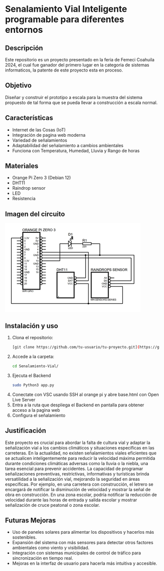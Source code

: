 # Senalamiento Vial Inteligente programable para diferentes entornos 

## Descripción
Este repositorio es un proyecto presentado en la feria de Femeci Coahuila 2024, el cual fue ganador del primero lugar en la categoria de sistemas informaticos, la patente de este proyecto esta en proceso.

## Objetivo 
Diseñar y construir el prototipo a escala para la muestra del sistema propuesto de tal forma que se pueda llevar a construcción a escala normal.

## Características
- Internet de las Cosas (IoT)
- Integración de pagina web moderna
- Variedad de señalamientos
- Adaptabilidad del señalamiento a cambios ambientales
- Funciona con Temperatura, Humedad, Lluvia y Rango de horas

## Materiales
- Orange Pi Zero 3 (Debian 12)
- DHT11
- Raindrop sensor
- LED
- Resistencia

## Imagen del circuito
![Circuito del proyecto](/Circuito.png)


## Instalación y uso
1. Clona el repositorio:
   ```bash
   [git clone https://github.com/tu-usuario/tu-proyecto.git](https://github.com/Monsivais14/Senalamiento-Vial.git)](https://github.com/Monsivais14/Senalamiento-Vial.git)
   ```
2. Accede a la carpeta:
   ```bash
   cd Senalamiento-Vial/
   ```
3. Ejecuta el Backend
   ```bash
   sudo Python3 app.py
   ```
4. Conectate con VSC usando SSH al orange pi y abre base.html con Open Live Server
5. Entra a la ruta que despliega el Backend en pantalla para obtener acceso a la pagina web
6. Configura el señalamiento

## Justificación
Este proyecto es crucial para abordar la falta de cultura vial y adaptar la señalización vial a los cambios climáticos y situaciones específicas en las carreteras. En la actualidad, no existen señalamientos viales eficientes que se actualicen inteligentemente para reducir la velocidad máxima permitida durante condiciones climáticas adversas como la lluvia o la niebla, una tarea esencial para prevenir accidentes.
La capacidad de programar señalizaciones preventivas, restrictivas, informativas y turísticas brinda versatilidad a la señalización vial, mejorando la seguridad en áreas específicas. Por ejemplo, en una carretera con construcción, el letrero se encargará de notificar la disminución de velocidad y mostrar la señal de obra en construcción. En una zona escolar, podría notificar la reducción de velocidad durante las horas de entrada y salida escolar y mostrar señalización de cruce peatonal o zona escolar.

## Futuras Mejoras
- Uso de paneles solares para alimentar los dispositivos y hacerlos más sostenibles.
- Expansión del sistema con más sensores para detectar otros factores ambientales como viento y visibilidad.
- Integración con sistemas municipales de control de tráfico para sincronización en tiempo real.
- Mejoras en la interfaz de usuario para hacerla más intuitiva y accesible.
